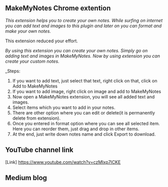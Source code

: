 ## MakeMyNotes Chrome extention

_This extension helps you to create your own notes. While surfing on internet you can add text and images to this plugin and later on you can format and make your own notes._

This extension reduced your effort.

_By using this extension you can create your own notes. Simply go on adding text and images in MakeMyNotes. Now by using extension you can create your custom notes._

_Steps: 
1. If you want to add text, just select that text, right click on that, click on Add to MakeMyNotes
2. If you want to add image, right click on image and add to MakeMyNotes
3. Now open a MakeMyNotes extension, you will see all added text and images.
4. Select items which you want to add in your notes.
5. There are other option where you can edit or delete(it is permanently delete from extension).
6. Once you entered in format option where you can see all selected item. Here you can reorder them, just drag and  drop in other items.
7. At the end, just write down notes name and click Export to download.

## YouTube channel link 
[Link] https://www.youtube.com/watch?v=czMIxp7lCKE

## Medium blog 
